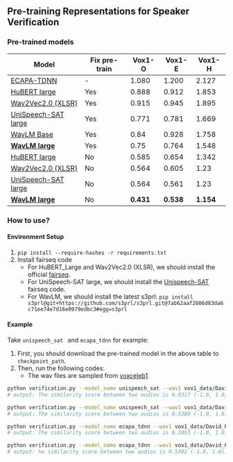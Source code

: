 ## Pre-training Representations for Speaker Verification

### Pre-trained models

| Model                                                        | Fix pre-train | Vox1-O    | Vox1-E    | Vox1-H   |
| ------------------------------------------------------------ | ------------- | --------- | --------- | -------- |
| [ECAPA-TDNN](https://drive.google.com/file/d/1kWmLyTGkBExTdxtwmrXoP4DhWz_7ZAv3/view?usp=sharing) | -             | 1.080     | 1.200     | 2.127    |
| [HuBERT large](https://drive.google.com/file/d/1njofuGpidjy_jdbq7rIbQMIDyyPLoAjb/view?usp=sharing) | Yes           | 0.888     | 0.912     | 1.853    |
| [Wav2Vec2.0 (XLSR)](https://drive.google.com/file/d/1izV48ebxs6re252ELiksuk6-RQov-gvE/view?usp=sharing) | Yes           | 0.915     | 0.945     | 1.895    |
| [UniSpeech-SAT large](https://drive.google.com/file/d/1sOhutb3XG7_OKQIztqjePDtRMrxjOdSf/view?usp=sharing) | Yes           | 0.771     | 0.781     | 1.669    |
| [WavLM Base](https://drive.google.com/file/d/1qVKHG7OzltELgkoAdFT1xXzu_hHXj3e8/view?usp=sharing) | Yes             | 0.84     | 0.928     | 1.758    |
| [**WavLM large**](https://drive.google.com/file/d/1D-dPa5H6Y2ctb4SJ5n21kRkdR6t0-awD/view?usp=sharing) | Yes           | 0.75     | 0.764     | 1.548    |
| [HuBERT large](https://drive.google.com/file/d/1nit9Z6RyM8Sdb3n8ccaglOQVNnqsjnui/view?usp=sharing) | No            | 0.585     | 0.654     | 1.342    |
| [Wav2Vec2.0 (XLSR)](https://drive.google.com/file/d/1TgKro9pp197TCgIF__IlE_rMVQOk50Eb/view?usp=sharing) | No            | 0.564     | 0.605     | 1.23     |
| [UniSpeech-SAT large](https://drive.google.com/file/d/10o6NHZsPXJn2k8n57e8Z_FkKh3V4TC3g/view?usp=sharing) | No            | 0.564 | 0.561 | 1.23 |
| [**WavLM large**](https://drive.google.com/file/d/1-aE1NfzpRCLxA4GUxX9ITI3F9LlbtEGP/view?usp=sharing) | No            | **0.431** | **0.538** | **1.154** |

### How to use?

#### Environment Setup

1. `pip install --require-hashes -r requirements.txt`
2. Install fairseq code
   - For HuBERT_Large and Wav2Vec2.0 (XLSR), we should install the official [fairseq](https://github.com/pytorch/fairseq).
   - For UniSpeech-SAT large, we should install the [Unispeech-SAT](https://github.com/microsoft/UniSpeech/tree/main/UniSpeech-SAT) fairseq code.
   - For WavLM, we should install the latest s3prl: `pip install s3prl@git+https://github.com/s3prl/s3prl.git@7ab62aaf2606d83da6c71ee74e7d16e0979edbc3#egg=s3prl`

#### Example

Take `unispeech_sat ` and `ecapa_tdnn` for example:

1. First, you should download the pre-trained model in the above table to `checkpoint_path`.
2. Then, run the following codes:
   - The wav files are sampled from [voxceleb1](https://www.robots.ox.ac.uk/~vgg/data/voxceleb/vox1.html).

```bash
python verification.py --model_name unispeech_sat --wav1 vox1_data/David_Faustino/hn8GyCJIfLM_0000012.wav --wav2 vox1_data/Josh_Gad/HXUqYaOwrxA_0000015.wav --checkpoint $checkpoint_path
# output: The similarity score between two audios is 0.0317 (-1.0, 1.0).

python verification.py --model_name unispeech_sat --wav1 vox1_data/David_Faustino/hn8GyCJIfLM_0000012.wav --wav2 vox1_data/David_Faustino/xTOk1Jz-F_g_0000015.wav --checkpoint --checkpoint $checkpoint_path
# output: The similarity score between two audios is 0.5389 (-1.0, 1.0).

python verification.py --model_name ecapa_tdnn --wav1 vox1_data/David_Faustino/hn8GyCJIfLM_0000012.wav --wav2 vox1_data/Josh_Gad/HXUqYaOwrxA_0000015.wav --checkpoint $checkpoint_path
# output: The similarity score between two audios is 0.2053 (-1.0, 1.0).

python verification.py --model_name ecapa_tdnn --wav1 vox1_data/David_Faustino/hn8GyCJIfLM_0000012.wav --wav2 vox1_data/David_Faustino/xTOk1Jz-F_g_0000015.wav --checkpoint --checkpoint $checkpoint_path
# output: he similarity score between two audios is 0.5302 (-1.0, 1.0).
```


